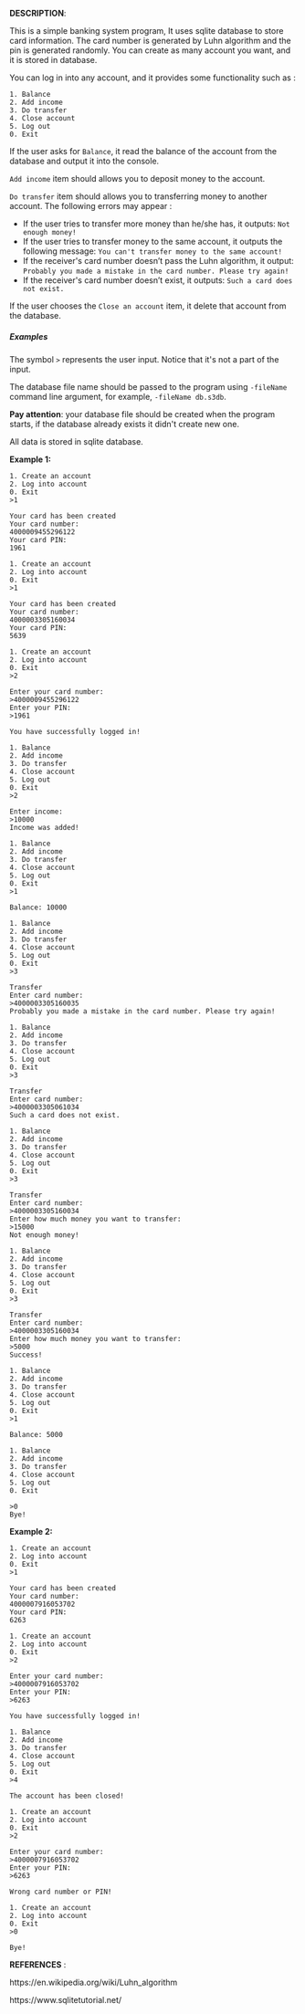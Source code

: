 
<BOLD><STRONG>DESCRIPTION</BOLD></STRONG>:

<p>This is a simple banking system program, It uses sqlite database to store card information.
The card number is generated by Luhn algorithm and the pin 
is generated randomly. You can create as many account you want, and it is stored in database. </p>

<p>You can log in into any account, and it provides some functionality such as :</p>

<pre><code class="language-no-highlight">1. Balance
2. Add income
3. Do transfer
4. Close account
5. Log out
0. Exit</code></pre>

<p>If the user asks for <code class="java">Balance</code>, it read the balance of the account from the database and output it into the console.</p>

<p><code class="java">Add income</code> item should allows you to deposit money to the account.</p>

<p><code class="java">Do transfer</code> item should allows you to transferring money to another account. The following errors may appear :</p>

<ul>
	<li>If the user tries to transfer more money than he/she has, it outputs: <code class="java">Not enough money!</code></li>
	<li>If the user tries to transfer money to the same account, it outputs the following message: <code class="java">You can't transfer money to the same account!</code></li>
	<li>If the receiver's card number doesn’t pass the Luhn algorithm, it output: <code class="java">Probably you made a mistake in the card number. Please try again!</code></li>
	<li>If the receiver's card number doesn’t exist, it outputs: <code class="java">Such a card does not exist.</code></li>
	
</ul>

<p>If the user chooses the <code class="java">Close an account</code> item, it delete that account from the database.</p>

<h5>Examples</h5>

<p>The symbol <code class="java">&gt;</code> represents the user input. Notice that it's not a part of the input.</p>


<p>The database file name should be passed to the program using <code class="java">-fileName</code> command line argument, for example, <code class="java">-fileName db.s3db</code>.</p>

<p><STRONG>Pay attention</STRONG>: your database file should be created when the program starts, if the database already exists it didn't create new one.</p>

All data is stored in sqlite database.

<p><strong>Example 1:</strong></p>

<pre><code class="language-no-highlight">1. Create an account
2. Log into account
0. Exit
&gt;1

Your card has been created
Your card number:
4000009455296122
Your card PIN:
1961

1. Create an account
2. Log into account
0. Exit
&gt;1

Your card has been created
Your card number:
4000003305160034
Your card PIN:
5639

1. Create an account
2. Log into account
0. Exit
&gt;2

Enter your card number:
&gt;4000009455296122
Enter your PIN:
&gt;1961

You have successfully logged in!

1. Balance
2. Add income
3. Do transfer
4. Close account
5. Log out
0. Exit
&gt;2

Enter income:
&gt;10000
Income was added!

1. Balance
2. Add income
3. Do transfer
4. Close account
5. Log out
0. Exit
&gt;1

Balance: 10000

1. Balance
2. Add income
3. Do transfer
4. Close account
5. Log out
0. Exit
&gt;3

Transfer
Enter card number:
&gt;4000003305160035
Probably you made a mistake in the card number. Please try again!

1. Balance
2. Add income
3. Do transfer
4. Close account
5. Log out
0. Exit
&gt;3

Transfer
Enter card number:
&gt;4000003305061034
Such a card does not exist.

1. Balance
2. Add income
3. Do transfer
4. Close account
5. Log out
0. Exit
&gt;3

Transfer
Enter card number:
&gt;4000003305160034
Enter how much money you want to transfer:
&gt;15000
Not enough money!

1. Balance
2. Add income
3. Do transfer
4. Close account
5. Log out
0. Exit
&gt;3

Transfer
Enter card number:
&gt;4000003305160034
Enter how much money you want to transfer:
&gt;5000
Success!

1. Balance
2. Add income
3. Do transfer
4. Close account
5. Log out
0. Exit
&gt;1

Balance: 5000

1. Balance
2. Add income
3. Do transfer
4. Close account
5. Log out
0. Exit

&gt;0
Bye!</code></pre>

<p><strong>Example 2:</strong></p>

<pre><code class="language-no-highlight">1. Create an account
2. Log into account
0. Exit
&gt;1

Your card has been created
Your card number:
4000007916053702
Your card PIN:
6263

1. Create an account
2. Log into account
0. Exit
&gt;2

Enter your card number:
&gt;4000007916053702
Enter your PIN:
&gt;6263

You have successfully logged in!

1. Balance
2. Add income
3. Do transfer
4. Close account
5. Log out
0. Exit
&gt;4

The account has been closed!

1. Create an account
2. Log into account
0. Exit
&gt;2

Enter your card number:
&gt;4000007916053702
Enter your PIN:
&gt;6263

Wrong card number or PIN!

1. Create an account
2. Log into account
0. Exit
&gt;0

Bye!</code></pre>

<STRONG>REFERENCES</STRONG> :
<p>https://en.wikipedia.org/wiki/Luhn_algorithm</p>
https://www.sqlitetutorial.net/
